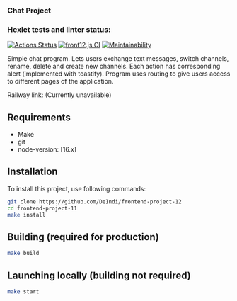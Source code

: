 ### Chat Project
### Hexlet tests and linter status:
[![Actions Status](https://github.com/DeIndi/frontend-project-12/workflows/hexlet-check/badge.svg)](https://github.com/DeIndi/frontend-project-12/actions)
[![front12.js CI](https://github.com/DeIndi/frontend-project-12/actions/workflows/front12.js.yml/badge.svg)](https://github.com/DeIndi/frontend-project-12/actions/workflows/front12.js.yml)
[![Maintainability](https://api.codeclimate.com/v1/badges/bb2d1223a5df42df1d2c/maintainability)](https://codeclimate.com/github/DeIndi/frontend-project-12/maintainability)

Simple chat program. Lets users exchange text messages, switch channels, rename, delete and create new channels. Each action
has corresponding alert (implemented with toastify). Program uses routing to give users access to different pages of the application.

Railway link:
(Currently unavailable)

## Requirements

- Make
- git
- node-version: [16.x]

## Installation

To install this project, use following commands:
```bash
git clone https://github.com/DeIndi/frontend-project-12
cd frontend-project-11
make install
```
## Building (required for production)
```bash
make build
```
## Launching locally (building not required)
```bash
make start
```